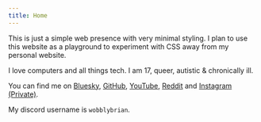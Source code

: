 ```yaml
---
title: Home
---
```


This is just a simple web presence with very minimal styling. I plan to use this website as a playground to experiment with CSS away from my personal website.

I love computers and all things tech. I am 17, queer, autistic & chronically ill.  

You can find me on [Bluesky](https://bsky.app/profile/wobblybrian.xyz), [GitHub](https://github.com/wobblybrian), [YouTube](https://youtube.com/@wobblybrian), [Reddit](https://reddit.com/user/wobblybrian) and [Instagram (Private)](https://instagram.com/wobbly.brian). 

My discord username is ``wobblybrian``.

